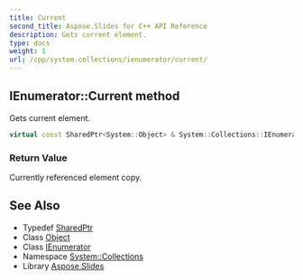 ```yaml
---
title: Current
second_title: Aspose.Slides for C++ API Reference
description: Gets current element.
type: docs
weight: 1
url: /cpp/system.collections/ienumerator/current/
---
```

## IEnumerator::Current method


Gets current element.

```cpp
virtual const SharedPtr<System::Object> & System::Collections::IEnumerator::Current() const
```


### Return Value

Currently referenced element copy.

## See Also

* Typedef [SharedPtr](../../../system/sharedptr/)
* Class [Object](../../../system/object/)
* Class [IEnumerator](../)
* Namespace [System::Collections](../../)
* Library [Aspose.Slides](../../../)
